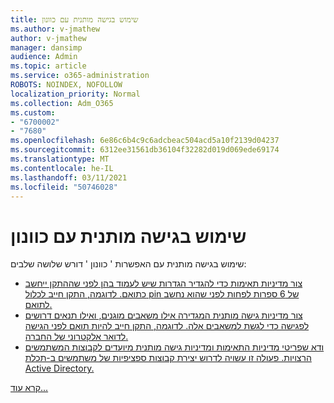 ```yaml
---
title: שימוש בגישה מותנית עם כוונון
ms.author: v-jmathew
author: v-jmathew
manager: dansimp
audience: Admin
ms.topic: article
ms.service: o365-administration
ROBOTS: NOINDEX, NOFOLLOW
localization_priority: Normal
ms.collection: Adm_O365
ms.custom:
- "6700002"
- "7680"
ms.openlocfilehash: 6e86c6b4c9c6adcbeac504acd5a10f2139d04237
ms.sourcegitcommit: 6312ee31561db36104f32282d019d069ede69174
ms.translationtype: MT
ms.contentlocale: he-IL
ms.lasthandoff: 03/11/2021
ms.locfileid: "50746028"
---
```

# <a name="using-conditional-access-with-intune"></a>שימוש בגישה מותנית עם כוונון

שימוש בגישה מותנית עם האפשרות ' כוונון ' דורש שלושה שלבים:

- [צור מדיניות תאימות כדי להגדיר הגדרות שיש לעמוד בהן לפני שההתקן ייחשב כתואם. לדוגמה, התקן חייב לכלול pin של 6 ספרות לפחות לפני שהוא נחשב לתואם.](https://docs.microsoft.com/mem/intune/protect/create-compliance-policy)
- [צור מדיניות גישה מותנית המגדירה אילו משאבים מוגנים, ואילו תנאים דרושים לפגישה כדי לגשת למשאבים אלה. לדוגמה, התקן חייב להיות תואם לפני הגישה לדואר אלקטרוני של החברה.](https://docs.microsoft.com/mem/intune/protect/tutorial-protect-email-on-unmanaged-devices#create-conditional-access-policies)
- [ודא שפריטי מדיניות התאימות ומדיניות גישה מותנית מיועדים לקבוצות המשתמשים הרצויות. פעולה זו עשויה לדרוש יצירת קבוצות ספציפיות של משתמשים ב-תכלת Active Directory.](https://docs.microsoft.com/troubleshoot/mem/intune/troubleshoot-conditional-access)

[קרא עוד...](https://docs.microsoft.com/mem/intune/protect/device-compliance-get-started)
